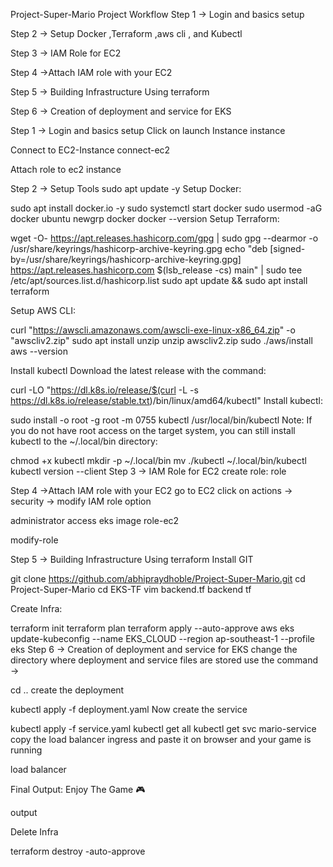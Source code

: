 Project-Super-Mario
Project Workflow
Step 1 → Login and basics setup

Step 2 → Setup Docker ,Terraform ,aws cli , and Kubectl

Step 3 → IAM Role for EC2

Step 4 →Attach IAM role with your EC2

Step 5 → Building Infrastructure Using terraform

Step 6 → Creation of deployment and service for EKS

Step 1 → Login and basics setup
Click on launch Instance instance

Connect to EC2-Instance connect-ec2

Attach role to ec2 instance

Step 2 → Setup Tools
sudo apt update -y
Setup Docker:

sudo apt install docker.io -y
sudo systemctl start docker
sudo usermod -aG docker ubuntu
newgrp docker
docker --version
Setup Terraform:

wget -O- https://apt.releases.hashicorp.com/gpg | sudo gpg --dearmor -o /usr/share/keyrings/hashicorp-archive-keyring.gpg
echo "deb [signed-by=/usr/share/keyrings/hashicorp-archive-keyring.gpg] https://apt.releases.hashicorp.com $(lsb_release -cs) main" | sudo tee /etc/apt/sources.list.d/hashicorp.list
sudo apt update && sudo apt install terraform

Setup AWS CLI:

curl "https://awscli.amazonaws.com/awscli-exe-linux-x86_64.zip" -o "awscliv2.zip"
sudo apt install unzip 
unzip awscliv2.zip
sudo ./aws/install
aws --version

Install kubectl
Download the latest release with the command:

curl -LO "https://dl.k8s.io/release/$(curl -L -s https://dl.k8s.io/release/stable.txt)/bin/linux/amd64/kubectl"
Install kubectl:

sudo install -o root -g root -m 0755 kubectl /usr/local/bin/kubectl
Note: If you do not have root access on the target system, you can still install kubectl to the ~/.local/bin directory:

chmod +x kubectl
mkdir -p ~/.local/bin
mv ./kubectl ~/.local/bin/kubectl
kubectl version --client
Step 3 → IAM Role for EC2
create role: role

Step 4 →Attach IAM role with your EC2 
go to EC2 click on actions → security → modify IAM role option

administrator access
eks image
role-ec2

modify-role

Step 5 → Building Infrastructure Using terraform
Install GIT

git clone https://github.com/abhipraydhoble/Project-Super-Mario.git
cd Project-Super-Mario
cd EKS-TF
vim backend.tf
backend tf

Create Infra:

terraform init
terraform plan
terraform apply --auto-approve
aws eks update-kubeconfig --name EKS_CLOUD --region ap-southeast-1 --profile eks
Step 6 → Creation of deployment and service for EKS
change the directory where deployment and service files are stored use the command →

cd ..
create the deployment

kubectl apply -f deployment.yaml
Now create the service

kubectl apply -f service.yaml
kubectl get all
kubectl get svc mario-service
copy the load balancer ingress and paste it on browser and your game is running

load balancer

Final Output: Enjoy The Game 🎮

output

Delete Infra

 terraform destroy -auto-approve
